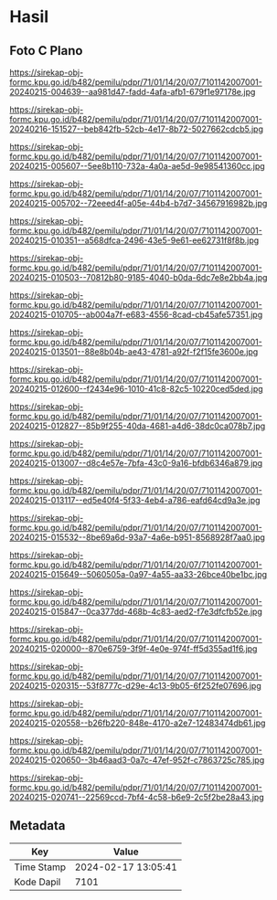 # Hasil

## Foto C Plano

https://sirekap-obj-formc.kpu.go.id/b482/pemilu/pdpr/71/01/14/20/07/7101142007001-20240215-004639--aa981d47-fadd-4afa-afb1-679f1e97178e.jpg

https://sirekap-obj-formc.kpu.go.id/b482/pemilu/pdpr/71/01/14/20/07/7101142007001-20240216-151527--beb842fb-52cb-4e17-8b72-5027662cdcb5.jpg

https://sirekap-obj-formc.kpu.go.id/b482/pemilu/pdpr/71/01/14/20/07/7101142007001-20240215-005607--5ee8b110-732a-4a0a-ae5d-9e98541360cc.jpg

https://sirekap-obj-formc.kpu.go.id/b482/pemilu/pdpr/71/01/14/20/07/7101142007001-20240215-005702--72eeed4f-a05e-44b4-b7d7-34567916982b.jpg

https://sirekap-obj-formc.kpu.go.id/b482/pemilu/pdpr/71/01/14/20/07/7101142007001-20240215-010351--a568dfca-2496-43e5-9e61-ee62731f8f8b.jpg

https://sirekap-obj-formc.kpu.go.id/b482/pemilu/pdpr/71/01/14/20/07/7101142007001-20240215-010503--70812b80-9185-4040-b0da-6dc7e8e2bb4a.jpg

https://sirekap-obj-formc.kpu.go.id/b482/pemilu/pdpr/71/01/14/20/07/7101142007001-20240215-010705--ab004a7f-e683-4556-8cad-cb45afe57351.jpg

https://sirekap-obj-formc.kpu.go.id/b482/pemilu/pdpr/71/01/14/20/07/7101142007001-20240215-013501--88e8b04b-ae43-4781-a92f-f2f15fe3600e.jpg

https://sirekap-obj-formc.kpu.go.id/b482/pemilu/pdpr/71/01/14/20/07/7101142007001-20240215-012600--f2434e96-1010-41c8-82c5-10220ced5ded.jpg

https://sirekap-obj-formc.kpu.go.id/b482/pemilu/pdpr/71/01/14/20/07/7101142007001-20240215-012827--85b9f255-40da-4681-a4d6-38dc0ca078b7.jpg

https://sirekap-obj-formc.kpu.go.id/b482/pemilu/pdpr/71/01/14/20/07/7101142007001-20240215-013007--d8c4e57e-7bfa-43c0-9a16-bfdb6346a879.jpg

https://sirekap-obj-formc.kpu.go.id/b482/pemilu/pdpr/71/01/14/20/07/7101142007001-20240215-013117--ed5e40f4-5f33-4eb4-a786-eafd64cd9a3e.jpg

https://sirekap-obj-formc.kpu.go.id/b482/pemilu/pdpr/71/01/14/20/07/7101142007001-20240215-015532--8be69a6d-93a7-4a6e-b951-8568928f7aa0.jpg

https://sirekap-obj-formc.kpu.go.id/b482/pemilu/pdpr/71/01/14/20/07/7101142007001-20240215-015649--5060505a-0a97-4a55-aa33-26bce40be1bc.jpg

https://sirekap-obj-formc.kpu.go.id/b482/pemilu/pdpr/71/01/14/20/07/7101142007001-20240215-015847--0ca377dd-468b-4c83-aed2-f7e3dfcfb52e.jpg

https://sirekap-obj-formc.kpu.go.id/b482/pemilu/pdpr/71/01/14/20/07/7101142007001-20240215-020000--870e6759-3f9f-4e0e-974f-ff5d355ad1f6.jpg

https://sirekap-obj-formc.kpu.go.id/b482/pemilu/pdpr/71/01/14/20/07/7101142007001-20240215-020315--53f8777c-d29e-4c13-9b05-6f252fe07696.jpg

https://sirekap-obj-formc.kpu.go.id/b482/pemilu/pdpr/71/01/14/20/07/7101142007001-20240215-020558--b26fb220-848e-4170-a2e7-12483474db61.jpg

https://sirekap-obj-formc.kpu.go.id/b482/pemilu/pdpr/71/01/14/20/07/7101142007001-20240215-020650--3b46aad3-0a7c-47ef-952f-c7863725c785.jpg

https://sirekap-obj-formc.kpu.go.id/b482/pemilu/pdpr/71/01/14/20/07/7101142007001-20240215-020741--22569ccd-7bf4-4c58-b6e9-2c5f2be28a43.jpg


## Metadata

| Key        | Value               |
| ---------- | ------------------- |
| Time Stamp | 2024-02-17 13:05:41 |
| Kode Dapil | 7101                |



